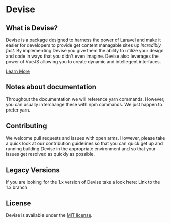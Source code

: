 # Devise

## What is Devise?

Devise is a package designed to harness the power of Laravel and make it easier for developers to provide get content managable sites up _incredibly fast_. By implementing Devise you give them the ability to utilize your design and code in ways that you didn't even imagine. Devise also leverages the power of VueJS allowing you to create dynamic and intellegent interfaces.

[Learn More](http://devisephp.com)

## Notes about documentation

Throughout the documentation we will reference yarn commands. However, you can usually interchange these with npm commands. We just happen to prefer yarn.

## Contributing

<!-- TODO: Provide link to the contribution page -->

We welcome pull requests and issues with open arms. However, please take a quick look at our contribution guidelines so that you can quick get up and running building Devise in the appropriate environment and so that your issues get resolved as quickly as possible.

## Legacy Versions

<!-- TODO: Provide link to the 1.x branch once it's created -->

If you are looking for the 1.x version of Devise take a look here: Link to the 1.x branch

## License

Devise is available under the [MIT license](http://opensource.org/licenses/MIT).
